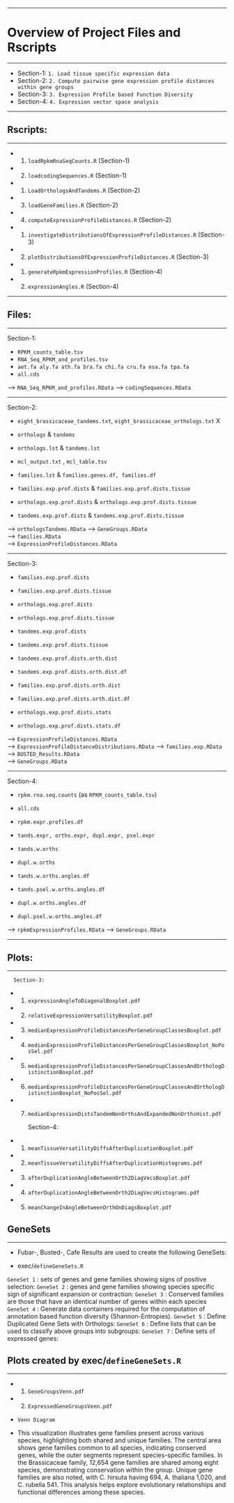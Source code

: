 


-----------------------------------------------------------------------------------------
# Overview of Project Files and Rscripts
-----------------------------------------------------------------------------------------

- Section-1: `1. Load tissue specific expression data`  
- Section-2: `2. Compute pairwise gene expression profile distances within gene groups`
- Section-3: `3. Expression Profile based Function Diversity`
- Section-4: `4. Expression vector space analysis`

-----------------------------------------------------------------------------------------
## Rscripts: 
-----------------------------------------------------------------------------------------

- 1.  `loadRpkmRnaSeqCounts.R`			                                      (Section-1)
- 2.  `loadcodingSequences.R`			                                        (Section-1)
- 1.  `LoadOrthologsAndTandems.R`			                                    (Section-2)
- 3.  `loadGeneFamilies.R`				                                        (Section-2)

- 4.  `computeExpressionProfileDistances.R` 	                            (Section-2)

- 1.  `investigateDistributionsOfExpressionProfileDistances.R`		        (Section-3)                          
- 2.  `plotDistributionsOfExpressionProfileDistances.R`				            (Section-3)


- 1.  `generateRpkmExpressionProfiles.R` 		                              (Section-4) 
- 2.  `expressionAngles.R`	                                              (Section-4) 



-----------------------------------------------------------------------------------------
## Files:
-----------------------------------------------------------------------------------------

  Section-1:

- `RPKM_counts_table.tsv`             
- `RNA_Seq_RPKM_and_profiles.tsv`     
- `aet.fa aly.fa ath.fa bra.fa chi.fa cru.fa esa.fa tpa.fa` 
- `all.cds`

--> `RNA_Seq_RPKM_and_profiles.RData`
--> `codingSequences.RData`

-----------------------------------------------------------------------------------------

  Section-2:

- `eight_brassicaceae_tandems.txt`, `eight_brassicaceae_orthologs.txt`                      X
- `orthologs` & `tandems` 										                
- `orthologs.lst` & `tandems.lst` 								             

- `mcl_output.txt` , `mcl_table.tsv`    
- `families.lst` & `families.genes.df, families.df` 					

- `families.exp.prof.dists` & `families.exp.prof.dists.tissue`			  
- `orthologs.exp.prof.dists` & `orthologs.exp.prof.dists.tissue`			
- `tandems.exp.prof.dists` & `tandems.exp.prof.dists.tissue`

--> `orthologsTandems.RData` 
--> `GeneGroups.RData` 				 
--> `families.RData`       
--> `ExpressionProfileDistances.RData`

-----------------------------------------------------------------------------------------

  Section-3:

- `families.exp.prof.dists` 			    
- `families.exp.prof.dists.tissue`		
- `orthologs.exp.prof.dists` 			    
- `orthologs.exp.prof.dists.tissue`		
- `tandems.exp.prof.dists` 				    
- `tandems.exp.prof.dists.tissue`		 

- `tandems.exp.prof.dists.orth.dist`   
- `tandems.exp.prof.dists.orth.dist.df` 	    
- `families.exp.prof.dists.orth.dist`
- `families.exp.prof.dists.orth.dist.df` 	 
- `orthologs.exp.prof.dists.stats`
- `orthologs.exp.prof.dists.stats.df`		

--> `ExpressionProfileDistances.RData` 	
--> `ExpressionProfileDistanceDistributions.RData`
--> `families.exp.RData`    
--> `BUSTED_Results.RData`  
--> `GeneGroups.RData`

-----------------------------------------------------------------------------------------

  Section-4:

- `rpkm.rna.seq.counts` (as `RPKM_counts_table.tsv`) 
- `all.cds` 	         
- `rpkm.expr.profiles.df` 					             

- `tands.expr, orths.expr, dupl.expr, psel.expr` 	
- `tands.w.orths` 							                 
- `dupl.w.orths`							                    

- `tands.w.orths.angles.df`					             
- `tands.psel.w.orths.angles.df`				         
- `dupl.w.orths.angles.df` 					              
- `dupl.psel.w.orths.angles.df`	

--> `rpkmExpressionProfiles.RData` 
--> `GeneGroups.RData`


-----------------------------------------------------------------------------------------
## Plots:
-----------------------------------------------------------------------------------------

      Section-3:
- 1. `expressionAngleToDiagonalBoxplot.pdf`					        
- 2. `relativeExpressionVersatilityBoxplot.pdf`	
- 3. `medianExpressionProfileDistancesPerGeneGroupClassesBoxplot.pdf`
- 4. `medianExpressionProfileDistancesPerGeneGroupClassesBoxplot_NoPosSel.pdf`
- 5. `medianExpressionProfileDistancesPerGeneGroupClassesAndOrthologDistinctionBoxplot.pdf`
- 6. `medianExpressionProfileDistancesPerGeneGroupClassesAndOrthologDistinctionBoxplot_NoPosSel.pdf`
- 7. `medianExpressionDistsTandemNonOrthsAndExpandedNonOrthsHist.pdf`

      Section-4:
- 1. `meanTissueVersatilityDiffsAfterDuplicationBoxplot.pdf`	 
- 2. `meanTissueVersatilityDiffsAfterDuplicationHistograms.pdf`		
- 3. `afterDuplicationAngleBetweenOrth2DiagVecsBoxplot.pdf`			  
- 4. `afterDuplicationAngleBetweenOrth2DiagVecsHistograms.pdf`		
- 5. `meanChangeInAngleBetweenOrthOnDiagsBoxplot.pdf`


## GeneSets
-----------------------------------------------------------------------------------------

  - Fubar-, Busted-, Cafe Results are used to create the following GeneSets:

  - exec/`defineGeneSets.R`

  `GeneSet 1` :   sets of genes and gene families showing signs of positive selection:
  `GeneSet 2` : 	genes and gene families showing species specific sign of
                  significant expansion or contraction:
  `GeneSet 3` : 	Conserved families are those that have an identical number of genes 
                  within each species
  `GeneSet 4` : 	Generate data containers required for the computation of annotation based
                  function diversity (Shannon-Entropies).
  `GeneSet 5` : 	Define Duplicated Gene Sets with Orthologs:
  `GeneSet 6` : 	Define lists that can be used to classify above groups into subgroups:
  `GeneSet 7` :   Define sets of expressed genes:

## Plots created by exec/`defineGeneSets.R`
-----------------------------------------------------------------------------------------
                      
  - 1. `GeneGroupsVenn.pdf`
  - 2. `ExpressedGeneGroupsVenn.pdf`

- `Venn Diagram` 

- This visualization illustrates gene families present across various species, 
  highlighting both shared and unique families. The central area shows gene families 
  common to all species, indicating conserved genes, while the outer segments represent 
  species-specific families. In the Brassicaceae family, 12,654 gene families are shared 
  among eight species, demonstrating conservation within the group. Unique gene families 
  are also noted, with C. hirsuta having 694, A. thaliana 1,020, and C. rubella 541. 
  This analysis helps explore evolutionary relationships and functional differences among these species.